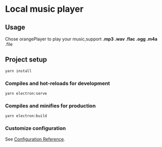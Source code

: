 # Local music player
## Usage

Chose orangePlayer to play your music,support **.mp3 .wav .flac .ogg .m4a** .file

## Project setup
```
yarn install
```

### Compiles and hot-reloads for development
```
yarn electron:serve
```

### Compiles and minifies for production
```
yarn electron:build
```

### Customize configuration
See [Configuration Reference](https://cli.vuejs.org/config/).
